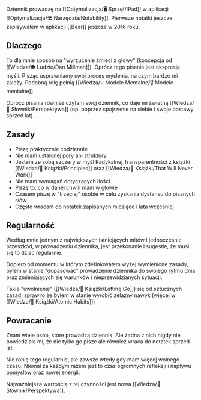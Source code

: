 Dziennik prowadzę na [[Optymalizacja/🖥️ Sprzęt/iPad]] w aplikacji [[Optymalizacja/🛠️ Narzędzia/Notability]]. Pierwsze notatki jeszcze zapisywałem w aplikacji [[Bear]] jeszcze w 2016 roku. 

## Dlaczego
To dla mnie sposób na "wyrzucenie śmieci z głowy" (koncepcja od [[Wiedza/👽 Ludzie/Dan Millman]]).
Oprócz tego pisanie jest ekspresją myśli. Pisząc usprawniamy swój proces myślenia, na czym bardzo mi zależy. Podobną rolę pełnią [[Wiedza/💡 Modele Mentalne/🎖️ Modele mentalne]]

Oprócz pisania również czytam swój dziennik, co daje mi świetną [[Wiedza/📑 Słownik/Perspektywa]] (np. poprzez spojrzenie na siebie i swoje postawy sprzed lat).

## Zasady
- Piszę praktycznie codziennie
- Nie mam ustalonej pory ani struktury
- Jestem ze sobą szczery w myśl Radykalnej Transparentności z książki [[Wiedza/📖 Książki/Principles]] oraz [[Wiedza/📖 Książki/That Will Never Work]]
- Nie mam wymagań dotyczących ilości 
- Piszę to, co w danej chwili mam w głowie
- Czasem piszę w "trzeciej" osobie w celu zyskania dystansu do pisanych słów
- Często wracam do notatek zapisanych miesiące i lata wcześniej

## Regularność
Według mnie jednym z największych istniejących mitów i jednocześnie przeszkód, w prowadzeniu dziennika, jest przekonanie i sugestie, że musi się to dziać regularnie. 

Dopiero od momentu w którym zdefiniowałem wyżej wymienione zasady, byłem w stanie "dopasować" prowadzenie dziennika do swojego rytmu dnia oraz zmieniających się warunków i nieprzewidzianych sytuacji. 

Takie "uwolnienie" ([[Wiedza/📖 Książki/Letting Go]]) się od sztucznych zasad, sprawiło że byłem w stanie wyrobić żelazny nawyk (więcej w [[Wiedza/📖 Książki/Atomic Habits]])

## Powracanie
Znam wiele osób, które prowadzą dziennik. Ale żadna z nich nigdy nie powiedziała mi, że nie tylko go pisze ale również wraca do notatek sprzed lat.

Nie robię tego regularnie, ale zawsze wtedy gdy mam więcej wolnego czasu. Niemal za każdym razem jest to czas ogromnych refleksji i napływu pomysłów oraz nowej energii. 

Najważniejszą wartością z tej czynności jest nowa [[Wiedza/📑 Słownik/Perspektywa]].